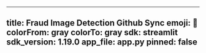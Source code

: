 ------
title: Fraud Image Detection Github Sync
emoji: 🐠
colorFrom: gray
colorTo: gray
sdk: streamlit
sdk_version: 1.19.0
app_file: app.py
pinned: false
-----

